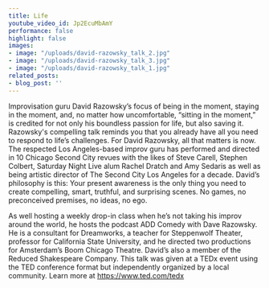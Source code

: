 ```yaml
---
title: Life
youtube_video_id: Jp2EcuMbAmY
performance: false
highlight: false
images:
- image: "/uploads/david-razowsky_talk_2.jpg"
- image: "/uploads/david-razowsky_talk_3.jpg"
- image: "/uploads/david-razowsky_talk_1.jpg"
related_posts:
- blog_post: ''
---
```


Improvisation guru David Razowsky’s focus of being in the moment, staying in the moment, and, no matter how uncomfortable, “sitting in the moment,” is credited for not only his boundless passion for life, but also saving it. Razowsky's compelling talk reminds you that you already have all you need to respond to life’s challenges. For David Razowsky, all that matters is now. The respected Los Angeles-based improv guru has performed and directed in 10 Chicago Second City revues with the likes of Steve Carell, Stephen Colbert, Saturday Night Live alum Rachel Dratch and Amy Sedaris as well as being artistic director of The Second City Los Angeles for a decade. David’s philosophy is this: Your present awareness is the only thing you need to create compelling, smart, truthful, and surprising scenes. No games, no preconceived premises, no ideas, no ego.

As well hosting a weekly drop-in class when he’s not taking his improv around the world, he hosts the podcast ADD Comedy with Dave Razowsky. He is a consultant for Dreamworks, a teacher for Steppenwolf Theater, professor for California State University, and he directed two productions for Amsterdam’s Boom Chicago Theatre. David’s  also a member of the Reduced Shakespeare Company. This talk was given at a TEDx event using the TED conference format but independently organized by a local community. Learn more at https://www.ted.com/tedx
